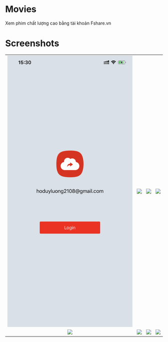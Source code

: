# Movies
Xem phim chất lượng cao bằng tài khoản Fshare.vn

# Screenshots

|                         |                         |                         |                         |
|        :---:            |          :---:          |        :---:            |          :---:          |
| ![](screenshots/1.PNG) | ![](screenshots/2.PNG) | ![](screenshots/3.PNG) | ![](screenshots/4.PNG) |
| ![](screenshots/5.PNG) | ![](screenshots/6.PNG) | ![](screenshots/7.PNG) | ![](screenshots/8.PNG) |
